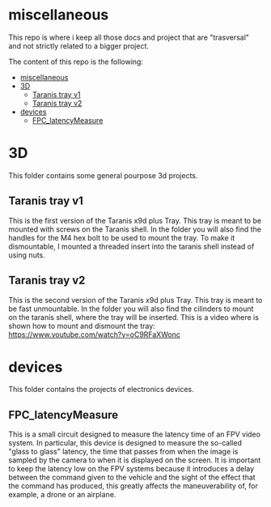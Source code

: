 # miscellaneous
This repo is where i keep all those docs and project that are "trasversal" and not strictly related to a bigger project.

The content of this repo is the following:
- [miscellaneous](#miscellaneous)
- [3D](#3d)
  - [Taranis tray v1](#taranis-tray-v1)
  - [Taranis tray v2](#taranis-tray-v2)
- [devices](#devices)
  - [FPC_latencyMeasure](#FPC_latencyMeasure)   
# 3D
This folder contains some general pourpose 3d projects. 
## Taranis tray v1
This is the first version of the Taranis x9d plus Tray. This tray is meant to be mounted with screws on the Taranis shell. In the folder you will also find the handles for the M4 hex bolt to be used to mount the tray.
To make it dismountable, I mounted a threaded insert into the taranis shell instead of using nuts.
## Taranis tray v2
This is the second version of the Taranis x9d plus Tray. This tray is meant to be fast unmountable. In the folder you will also find the cilinders to mount on the taranis shell, where the tray will be inserted.
This is a video where is shown how to mount and dismount the tray:
https://www.youtube.com/watch?v=oC9RFaXWonc

# devices
This folder contains the projects of electronics devices.
## FPC_latencyMeasure
This is a small circuit designed to measure the latency time of an FPV video system. In particular, this device is designed to measure the so-called "glass to glass" latency, the time that passes from when the image is sampled by the camera to when it is displayed on the screen. It is important to keep the latency low on the FPV systems because it introduces a delay between the command given to the vehicle and the sight of the effect that the command has produced, this greatly affects the maneuverability of, for example, a drone or an airplane.